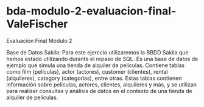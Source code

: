 # bda-modulo-2-evaluacion-final-ValeFischer
Evaluación Final Módulo 2

Base de Datos Sakila:
Para este ejerccio utilizaremos la BBDD Sakila que hemos estado utilizando durante el repaso de
SQL. Es una base de datos de ejemplo que simula una tienda de alquiler de películas. Contiene
tablas como film (películas), actor (actores), customer (clientes), rental (alquileres),
category (categorías), entre otras. Estas tablas contienen información sobre películas, actores,
clientes, alquileres y más, y se utilizan para realizar consultas y análisis de datos en el contexto
de una tienda de alquiler de películas.
